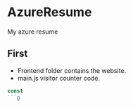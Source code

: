 # AzureResume
My azure resume

## First

- Frontend folder contains the website.
- main.js visitor counter code.

```js
const 
```g